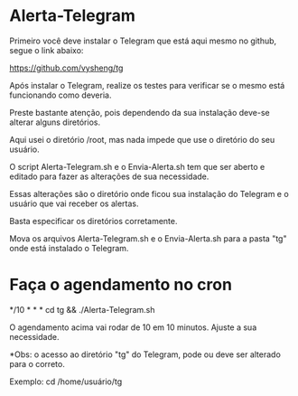 # Alerta-Telegram

Primeiro você deve instalar o Telegram que está aqui mesmo no github, segue o link abaixo:

https://github.com/vysheng/tg

Após instalar o Telegram, realize os testes para verificar se o mesmo está funcionando como deveria.

Preste bastante atenção, pois dependendo da sua instalação deve-se alterar alguns diretórios.

Aqui usei o diretório /root, mas nada impede que use o diretório do seu usuário.

O script Alerta-Telegram.sh e o Envia-Alerta.sh tem que ser aberto e editado para fazer as alterações de sua necessidade.

Essas alterações são o diretório onde ficou sua instalação do Telegram e o usuário que vai receber os alertas.

Basta especificar os diretórios corretamente.

Mova os arquivos Alerta-Telegram.sh e o Envia-Alerta.sh para a pasta "tg" onde está instalado o Telegram.

# Faça o agendamento no cron

*/10  * * * cd tg && ./Alerta-Telegram.sh

O agendamento acima vai rodar de 10 em 10 minutos. Ajuste a sua necessidade.

*Obs: o acesso ao diretório "tg" do Telegram, pode ou deve ser alterado para o correto.

Exemplo: cd /home/usuário/tg






